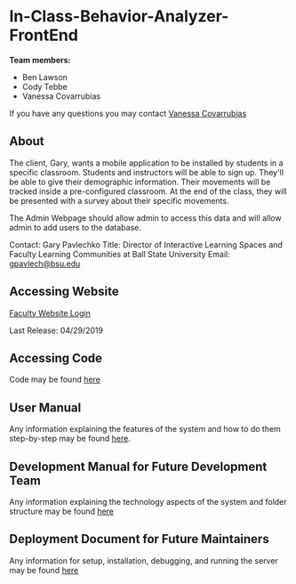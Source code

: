 # In-Class-Behavior-Analyzer-FrontEnd

**Team members:**
  
  * Ben Lawson
  * Cody Tebbe
  * Vanessa Covarrubias

If you have any questions you may contact [Vanessa Covarrubias](mailto:vmcovarrubia@bsu.edu)  

## About

The client, Gary, wants a mobile application to be installed by students in a specific classroom. Students and instructors will be able to sign up. They'll be able to give their demographic information. Their movements will be tracked inside a pre-configured classroom. At the end of the class, they will be presented with a survey about their specific movements. 

The Admin Webpage should allow admin to access this data and will allow admin to add users to the database.

Contact: Gary Pavlechko
Title: Director of Interactive Learning Spaces and Faculty Learning Communities at Ball State University
Email: gpavlech@bsu.edu

## Accessing Website
[Faculty Website Login](http://icba.us-east-2.elasticbeanstalk.com/accounts/login/?next=/faculty/)

Last Release: 04/29/2019

## Accessing Code 
Code may be found [here](https://github.com/VanessaC97/In-Class-Behavior-Analyzer-FrontEnd)

## User Manual
Any information explaining the features of the system and how to do them step-by-step may be found [here](https://github.com/Tebbee/In-Class-Behavior-Analyzer-FrontEnd/blob/master/User%20Manual/Faculty%20Site%20User%20Manual.md).

## Development Manual for Future Development Team
Any information explaining the technology aspects of the system and folder structure may be found [here](https://github.com/KarlMarx4701/In-Class-Behavior-Analyzer-Backend/blob/master/Documentation/DEVELOPMENT_MANUAL.md)

## Deployment Document for Future Maintainers
Any information for setup, installation, debugging, and running the server may be found [here](https://github.com/KarlMarx4701/In-Class-Behavior-Analyzer-Backend/blob/master/Documentation/USER_MANUAL.md)
